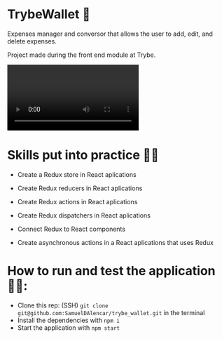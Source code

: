 # TrybeWallet 💸

Expenses manager and conversor that allows the user to add, edit, and delete expenses.

Project made during the front end module at Trybe.

<video src="https://user-images.githubusercontent.com/77287225/159564584-d8f0f52b-9505-43d7-8741-b6103cf876f4.mp4"></video>

# Skills put into practice 👨‍💻

  * Create a Redux store in React aplications

  * Create Redux reducers in React aplications

  * Create Redux actions in React aplications

  * Create Redux dispatchers in React aplications

  * Connect Redux to React components

  * Create asynchronous actions in a React aplications that uses Redux

# How to run and test the application 👨‍💻:

 * Clone this rep: (SSH) `git clone git@github.com:SamuelDAlencar/trybe_wallet.git` in the terminal
 * Install the dependencies with `npm i`
 * Start the application with `npm start`
